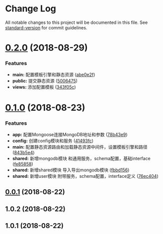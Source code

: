 # Change Log

All notable changes to this project will be documented in this file. See [standard-version](https://github.com/conventional-changelog/standard-version) for commit guidelines.

<a name="0.2.0"></a>
# [0.2.0](https://github.com/jiayisheji/nest-cnode/compare/v0.1.0...v0.2.0) (2018-08-29)


### Features

* **main:**  配置模板引擎和静态资源 ([abe0e2f](https://github.com/jiayisheji/nest-cnode/commit/abe0e2f))
* **public:**  提交静态资源 ([5006475](https://github.com/jiayisheji/nest-cnode/commit/5006475))
* **views:**  添加配置模板 ([343f05c](https://github.com/jiayisheji/nest-cnode/commit/343f05c))



<a name="0.1.0"></a>
# [0.1.0](https://github.com/jiayisheji/nest-cnode/compare/v0.0.1...v0.1.0) (2018-08-23)


### Features

* **app:**  配置Mongoose连接MongoDB地址和参数 ([78b43e9](https://github.com/jiayisheji/nest-cnode/commit/78b43e9))
* **config:**  创建config模块和服务 ([41493fc](https://github.com/jiayisheji/nest-cnode/commit/41493fc))
* **main:**  配置静态资源路由和加载静态资源中间件，设置模板引擎和路径 ([843b5e4](https://github.com/jiayisheji/nest-cnode/commit/843b5e4))
* **shared:**  新增mongodb模块 和通用服务，schema配置，基础interface ([fe85858](https://github.com/jiayisheji/nest-cnode/commit/fe85858))
* **shared:**  新增shared模块 导入导出mongodb模块 ([fbbd156](https://github.com/jiayisheji/nest-cnode/commit/fbbd156))
* **shared:**  新增user模块 附带服务，schema配置，interface定义 ([76ec404](https://github.com/jiayisheji/nest-cnode/commit/76ec404))



<a name="0.0.1"></a>
## [0.0.1](https://github.com/jiayisheji/nest-cnode/compare/v1.0.2...v0.0.1) (2018-08-22)



<a name="1.0.2"></a>
## 1.0.2 (2018-08-22)



<a name="1.0.1"></a>
## 1.0.1 (2018-08-22)

